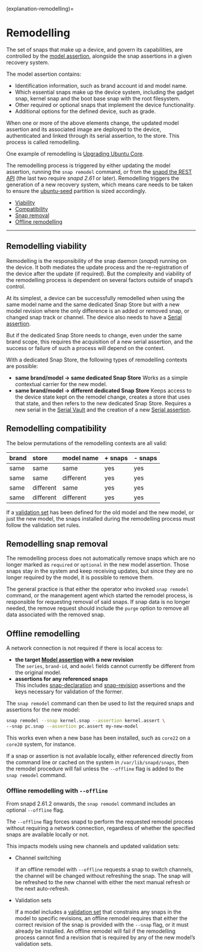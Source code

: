 (explanation-remodelling)=
# Remodelling

The set of snaps that make up a device, and govern its capabilities, are controlled by the [model assertion](/reference/assertions/model), alongside the snap assertions in a given recovery system.

The model assertion contains:

* Identification information, such as brand account id and model name.
* Which essential snaps make up the device system, including the gadget snap, kernel snap and the boot base snap with the root filesystem.
* Other required or optional snaps that implement the device functionality.
* Additional options for the defined device, such as grade.

When one or more of the above elements change, the updated model assertion and its associated image are deployed to the device, authenticated and linked through its serial assertion, to the store. This process is called remodelling.

One example of remodelling is [Upgrading Ubuntu Core](/t/upgrade-to-ubuntu-core-22/28320/).

The remodelling process is triggered by either updating the model assertion, running the `snap remodel` command, or from the [snapd the REST API](https://snapcraft.io/docs/snapd-api) (the last two require _snapd 2.61_ or later). Remodelling triggers the generation of a new recovery system, which means care needs to be taken to ensure the [ubuntu-seed](/explanation/core-elements/index) partition is sized accordingly.



- [Viability](#heading--viability)
- [Compatibility](#heading--context)
- [Snap removal](#heading--removal)
- [Offline remodelling](#heading--offline)

---

<h2 id='heading--viability'>Remodelling viability</h2>

Remodelling is the responsibility of the snap daemon (_snapd_) running on the device. It both mediates the update process and the re-registration of the device after the update (if required). But the complexity and viability of the remodelling process is dependent on several factors outside of snapd’s control.

At its simplest, a device can be successfully remodelled when using the same model name and the same dedicated Snap Store but with a new model revision where the only difference is an added or removed snap, or changed snap track or channel. The device also needs to have a [Serial assertion](/reference/assertions/serial).


But if the dedicated Snap Store needs to change, even under the same brand scope, this requires the acquisition of a new serial assertion, and the success or failure of such a process will depend on the context.

With a dedicated Snap Store, the following types of remodelling contexts are possible:
- **same brand/model -> same dedicated Snap Store**
Works as a simple contextual carrier for the new model.
- **same brand/model -> different dedicated Snap Store**
Keeps access to the device state kept on the remodel change, creates a store that uses that state, and then refers to the new dedicated Snap Store. Requires a new serial in the [Serial Vault](/) and the creation of a new  [Serial assertion](/reference/assertions/serial).

<h2 id='heading--context'>Remodelling compatibility</h2>

The below permutations of the remodelling contexts are all valid:

| brand | store | model name | + snaps | - snaps |
| :-- | :-- | :-- | :-- | :-- | 
| same | same | same | yes | yes |
| same | same | different | yes | yes | 
| same | different | same | yes | yes | 
| same | different | different | yes | yes | 

If a [validation set](https://snapcraft.io/docs/validation-sets) has been defined for the old model and the new model, or just the new model, the snaps installed during the remodelling process must follow the validation set rules.

<h2 id='heading--removal'>Remodelling snap removal</h2>

The remodelling process does not automatically remove snaps which are no longer marked as `required` or `optional` in the new model assertion. Those snaps stay in the system and keep receiving updates, but since they are no longer required by the model, it is possible to remove them.

The general practice is that either the operator who invoked `snap remodel` command, or the management agent which started the remodel process, is responsible for requesting removal of said snaps. If snap data is no longer needed, the remove request should include the `purge` option to remove all data associated with the removed snap.

<h2 id='heading--offline'>Offline remodelling</h2>

A network connection is not required if there is local access to:

- **the target [Model assertion](/reference/assertions/model) with a new revision**</br>The `series`, `brand-id`, and `model` fields cannot currently be different from the original model.
- **assertions for any referenced snaps**</br> This includes [snap-declaration](/reference/assertions/snap-declaration) and [snap-revision](/reference/assertions/snap-revision) assertions and the keys necessary for validation of the former.

The `snap remodel` command can then be used to list the required snaps and assertions for the new model:

```bash
snap remodel --snap kernel.snap --assertion kernel.assert \
--snap pc.snap --assertion pc.assert my-new-model
```

This works even when a new base has been installed, such as `core22` on a `core20` system, for instance. 

If a snap or assertion is not available locally, either referenced directly from the command line or cached on the system in `/var/lib/snapd/snaps`, then the remodel procedure will fail unless the `--offline` flag is added to the `snap remodel` command.

### Offline remodelling with `--offline`

From snapd 2.61.2 onwards, the `snap remodel` command includes an optional `--offline` flag.

The `--offline` flag forces snapd to perform the requested remodel process without requiring a network connection, regardless of whether the specified snaps are available locally or not.

This impacts models using new channels and updated validation sets:

-  Channel switching

   If an offline remodel with `--offline` requests a snap to switch channels, the channel will be changed without refreshing the snap. The snap will be refreshed to the new channel with either the next manual refresh or the next auto-refresh.

-  Validation sets

   If a model includes a [validation set](https://snapcraft.io/docs/validation-sets) that constrains any snaps in the model to specific revisions, an offline remodel requires that either the correct revision of the snap is provided with the `--snap` flag, or it must already be installed. An offline remodel will fail if the remodelling process cannot find a revision that is required by any of the new model’s validation sets.


